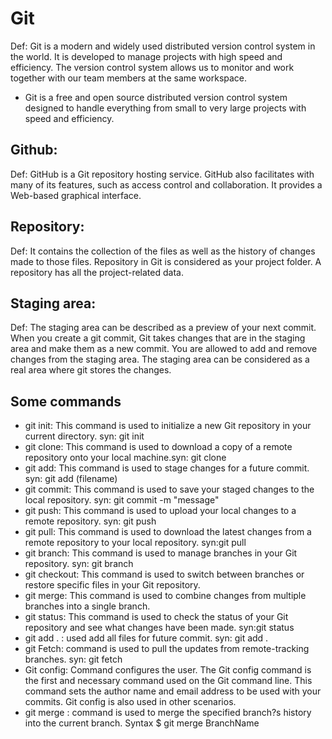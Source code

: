 # Git
Def: Git is a modern and widely used distributed version control system in the world. It is developed to manage projects with high speed and efficiency. The version control system allows us to monitor and work together with our team members at the same workspace.

   * Git is a free and open source distributed version control system designed to handle everything from small to very large projects with speed and efficiency.
## Github:
Def: GitHub is a Git repository hosting service. GitHub also facilitates with many of its features, such as access control and collaboration. It provides a Web-based graphical interface.
## Repository:
Def:  It contains the collection of the files as well as the history of changes made to those files. Repository in Git is considered as your project folder. A repository has all the project-related data.
## Staging area:
Def: The staging area can be described as a preview of your next commit. When you create a git commit, Git takes changes that are in the staging area and make them as a new commit. You are allowed to add and remove changes from the staging area. The staging area can be considered as a real area where git stores the changes.

## Some commands
* git init: This command is used to initialize a new Git repository in your current directory. syn: git init
* git clone: This command is used to download a copy of a remote repository onto your local machine.syn: git clone <url>
* git add: This command is used to stage changes for a future commit. syn: git add (filename)
* git commit: This command is used to save your staged changes to the local repository. syn: git commit -m "message"
* git push: This command is used to upload your local changes to a remote repository. syn: git push
* git pull: This command is used to download the latest changes from a remote repository to your local repository. syn:git pull
* git branch: This command is used to manage branches in your Git repository. syn: git branch
* git checkout: This command is used to switch between branches or restore specific files in your Git repository.
* git merge: This command is used to combine changes from multiple branches into a single branch.
* git status: This command is used to check the status of your Git repository and see what changes have been made. syn:git status
* git add . : used add all files for future commit. syn: git add .
* git Fetch: command is used to pull the updates from remote-tracking branches. syn: git fetch
* Git config: Command configures the user. The Git config command is the first and necessary command used on the Git command line. This command sets the author name and email address to be used with your commits. Git config is also used in other scenarios.
* git merge : command is used to merge the specified branch?s history into the current branch.
Syntax
$ git merge BranchName  